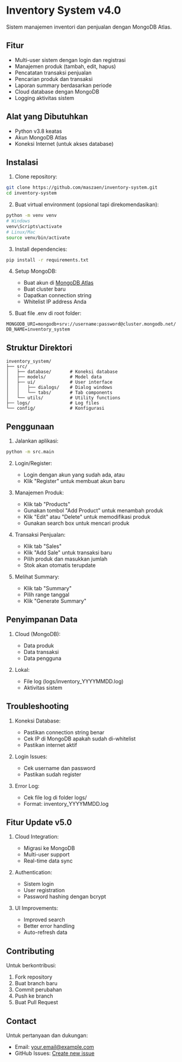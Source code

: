 # Inventory System v4.0

Sistem manajemen inventori dan penjualan dengan MongoDB Atlas.

## Fitur

- Multi-user sistem dengan login dan registrasi
- Manajemen produk (tambah, edit, hapus)
- Pencatatan transaksi penjualan
- Pencarian produk dan transaksi
- Laporan summary berdasarkan periode
- Cloud database dengan MongoDB
- Logging aktivitas sistem

## Alat yang Dibutuhkan

- Python v3.8 keatas
- Akun MongoDB Atlas
- Koneksi Internet (untuk akses database)

## Instalasi

1. Clone repository:
```bash
git clone https://github.com/maszaen/inventory-system.git
cd inventory-system
```

2. Buat virtual environment (opsional tapi direkomendasikan):
```bash
python -m venv venv
# Windows
venv\Scripts\activate
# Linux/Mac
source venv/bin/activate
```

3. Install dependencies:
```bash
pip install -r requirements.txt
```

4. Setup MongoDB:
   - Buat akun di [MongoDB Atlas](https://www.mongodb.com/cloud/atlas)
   - Buat cluster baru
   - Dapatkan connection string
   - Whitelist IP address Anda

5. Buat file .env di root folder:
```
MONGODB_URI=mongodb+srv://username:password@cluster.mongodb.net/
DB_NAME=inventory_system
```

## Struktur Direktori

```
inventory_system/
├── src/
│   ├── database/       # Koneksi database
│   ├── models/         # Model data
│   ├── ui/             # User interface
│   │   ├── dialogs/    # Dialog windows
│   │   └── tabs/       # Tab components
│   └── utils/          # Utility functions
├── logs/               # Log files
└── config/             # Konfigurasi
```

## Penggunaan

1. Jalankan aplikasi:
```bash
python -m src.main
```

2. Login/Register:
   - Login dengan akun yang sudah ada, atau
   - Klik "Register" untuk membuat akun baru

3. Manajemen Produk:
   - Klik tab "Products"
   - Gunakan tombol "Add Product" untuk menambah produk
   - Klik "Edit" atau "Delete" untuk memodifikasi produk
   - Gunakan search box untuk mencari produk

4. Transaksi Penjualan:
   - Klik tab "Sales"
   - Klik "Add Sale" untuk transaksi baru
   - Pilih produk dan masukkan jumlah
   - Stok akan otomatis terupdate

5. Melihat Summary:
   - Klik tab "Summary"
   - Pilih range tanggal
   - Klik "Generate Summary"

## Penyimpanan Data

1. Cloud (MongoDB):
   - Data produk
   - Data transaksi
   - Data pengguna

2. Lokal:
   - File log (logs/inventory_YYYYMMDD.log)
   - Aktivitas sistem

## Troubleshooting

1. Koneksi Database:
   - Pastikan connection string benar
   - Cek IP di MongoDB apakah sudah di-whitelist
   - Pastikan internet aktif

2. Login Issues:
   - Cek username dan password
   - Pastikan sudah register

3. Error Log:
   - Cek file log di folder logs/
   - Format: inventory_YYYYMMDD.log

## Fitur Update v5.0

1. Cloud Integration:
   - Migrasi ke MongoDB
   - Multi-user support
   - Real-time data sync

2. Authentication:
   - Sistem login
   - User registration
   - Password hashing dengan bcrypt 

3. UI Improvements:
   - Improved search
   - Better error handling
   - Auto-refresh data

## Contributing

Untuk berkontribusi:
1. Fork repository
2. Buat branch baru
3. Commit perubahan
4. Push ke branch
5. Buat Pull Request

## Contact

Untuk pertanyaan dan dukungan:
- Email: your.email@example.com
- GitHub Issues: [Create new issue](https://github.com/maszaen/inventory-system/issues)
